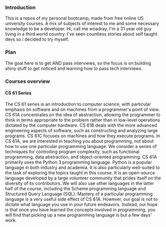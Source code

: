 ### Introduction

This is a repos of my personal bootcamp, made from free online US university courses. A mix of subjects of interest to me and some necessary knowledge to be a developer.  Hi, call me woadray, I'm a 31 year old guy living in a third world country. I've seen countless stories about self taught devs so i decided to try myself. 

### Plan
The goal here is to get AND pass interviews, so the focus is on building shiny stuff to get noticed and learning how to pass tech interviews.

### Courses overview

#### CS 61 Series
The CS 61 series is an introduction to computer science, with particular emphasis on software and on machines from a programmer's point of view.
CS 61A concentrates on the idea of abstraction, allowing the programmer to think in terms appropriate to the problem rather than in low-level operations dictated by the computer hardware.
CS 61B deals with the more advanced engineering aspects of software, such as constructing and analyzing large programs.
CS 61C focuses on machines and how they execute programs.
In CS 61A, we are interested in teaching you about programming, not about how to use one particular programming language. We consider a series of techniques for controlling program complexity, such as functional programming, data abstraction, and object-oriented programming.
CS 61A primarily uses the Python 3 programming language. Python is a popular language in both industry and academia. It is also particularly well-suited to the task of exploring the topics taught in this course. It is an open-source language developed by a large volunteer community that prides itself on the diversity of its contributors. We will also use other languages in the latter half of the course, including the Scheme programming language and Structured Query Language (SQL).
Mastery of a particular programming language is a very useful side effect of CS 61A. However, our goal is not to dictate what language you use in your future endeavors. Instead, our hope is that once you have learned the concepts involved in programming, you will find that picking up a new programming language is but a few days' work.
